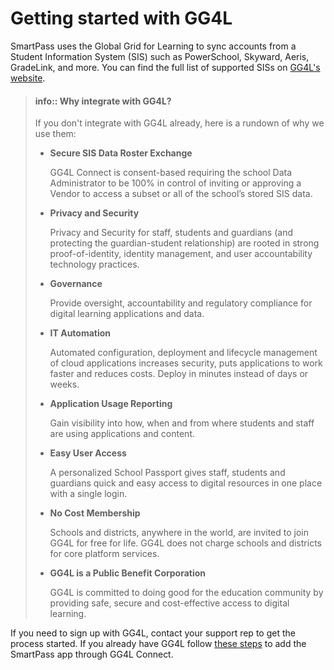 # Getting started with GG4L

SmartPass uses the Global Grid for Learning to sync accounts from a Student Information System (SIS) such as
PowerSchool, Skyward, Aeris, GradeLink, and more. You can find the full list of supported SISs on [GG4L's
website](https://gg4l.com/?s=&post_type=product).

> #### info:: Why integrate with GG4L?
> If you don't integrate with GG4L already, here is a rundown of why we use them:
> - **Secure SIS Data Roster Exchange** 
> 
>   GG4L Connect is consent-based requiring the school Data Administrator to be 100% in control of inviting or 
>   approving a Vendor to access a subset or all of the school’s stored SIS data.
> 
> - **Privacy and Security** 
> 
>   Privacy and Security for staff, students and guardians (and protecting the guardian-student relationship) are
>   rooted in strong proof-of-identity, identity management, and user accountability technology practices.
> 
> - **Governance** 
> 
>   Provide oversight, accountability and regulatory compliance for digital learning applications and data.
> 
> - **IT Automation** 
> 
>   Automated configuration, deployment and lifecycle management of cloud applications increases security, puts
>   applications to work faster and reduces costs. Deploy in minutes instead of days or weeks.
> 
> - **Application Usage Reporting** 
> 
>   Gain visibility into how, when and from where students and staff are using applications and content. 
> 
> - **Easy User Access** 
> 
>   A personalized School Passport gives staff, students and guardians quick and easy access to digital resources in one place with a single login.
> 
> - **No Cost Membership** 
> 
>   Schools and districts, anywhere in the world, are invited to join GG4L for free for life. GG4L does not charge 
>   schools and districts for core platform services.
> 
> - **GG4L is a Public Benefit Corporation** 
> 
>   GG4L is committed to doing good for the education community by providing safe, secure and cost-effective access to 
>   digital learning.

If you need to sign up with GG4L, contact your support rep to get the process started. If you already have GG4L follow
[these steps](gg4l2.md) to add the SmartPass app through GG4L Connect.